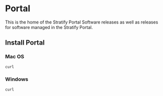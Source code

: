 # Portal

This is the home of the Stratify Portal Software releases as well as releases for software managed in the Stratify Portal.

## Install Portal


### Mac OS

```sh
curl 
```

### Windows

```sh
curl 
```
